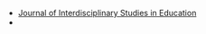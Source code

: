 - [Journal of Interdisciplinary Studies in Education](https://ojed.org/index.php/jise/issue/archive)
-